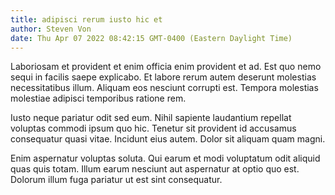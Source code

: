 ```yaml
---
title: adipisci rerum iusto hic et
author: Steven Von
date: Thu Apr 07 2022 08:42:15 GMT-0400 (Eastern Daylight Time)
---
```

Laboriosam et provident et enim officia enim provident et ad. Est quo nemo sequi in facilis saepe explicabo. Et labore rerum autem deserunt molestias necessitatibus illum. Aliquam eos nesciunt corrupti est. Tempora molestias molestiae adipisci temporibus ratione rem.

 Iusto neque pariatur odit sed eum. Nihil sapiente laudantium repellat voluptas commodi ipsum quo hic. Tenetur sit provident id accusamus consequatur quasi vitae. Incidunt eius autem. Dolor sit aliquam quam magni.

 Enim aspernatur voluptas soluta. Qui earum et modi voluptatum odit aliquid quas quis totam. Illum earum nesciunt aut aspernatur at optio quo est. Dolorum illum fuga pariatur ut est sint consequatur.